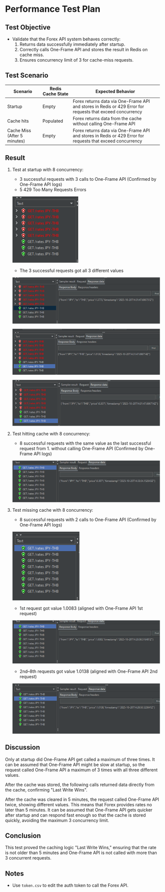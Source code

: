 # Performance Test Plan

## Test Objective
- Validate that the Forex API system behaves correctly:
  1. Returns data successfully immediately after startup.
  2. Correctly calls One-Frame API and stores the result in Redis on cache miss.
  3. Ensures concurrency limit of 3 for cache-miss requests.

## Test Scenario
| Scenario | Redis Cache State | Expected Behavior |
|------|-----------------|-----------------|
| Startup | Empty | Forex returns data via One-Frame API and stores in Redis or 429 Error for requests that exceed concurrency | 
| Cache hits | Populated | Forex returns data from the cache without calling One-Frame API | 
| Cache Miss (After 5 minutes) | Empty | Forex returns data via One-Frame API and stores in Redis or 429 Error for requests that exceed concurrency |

## Result
1. Test at startup with 8 concurrency:
    - 3 successful requests with 3 calls to One-Frame API (Confirmed by One-Frame API logs)
    - 5 429 Too Many Requests Errors
    
    ![alt text](img/image-2.png)
   
    - The 3 successful requests got all 3 different values
    
    ![alt text](img/image-7.png)
    
    ![alt text](img/image-8.png)
    
    ![alt text](img/image-9.png)
    
3. Test hitting cache with 8 concurrency:
    - 8 successful requests with the same value as the last successful request from 1. without calling One-Frame API (Confirmed by One-Frame API logs)
    
    ![alt text](img/image-10.png)
    
4. Test missing cache with 8 concurrency:
    - 8 successful requests with 2 calls to One-Frame API (Confirmed by One-Frame API logs)
    
    ![alt text](img/image-4.png)
    
    - 1st request got value 1.0083 (aligned with One-Frame API 1st request)
    
    ![alt text](img/image-5.png)
   
    - 2nd–8th requests got value 1.0138 (aligned with One-Frame API 2nd request)
    
    ![alt text](img/image-6.png)

## Discussion
Only at startup did One-Frame API get called a maximum of three times. It can be assumed that One-Frame API might be slow at startup, so the request called One-Frame API a maximum of 3 times with all three different values.

After the cache was stored, the following calls returned data directly from the cache, confirming "Last Write Wins".

After the cache was cleared in 5 minutes, the request called One-Frame API twice, showing different values. This means that Forex provides rates no later than 5 minutes. It can be assumed that One-Frame API gets quicker after startup and can respond fast enough so that the cache is stored quickly, avoiding the maximum 3 concurrency limit.

## Conclusion
This test proved the caching logic "Last Write Wins," ensuring that the rate is not older than 5 minutes and One-Frame API is not called with more than 3 concurrent requests.

## Notes
- Use `token.csv` to edit the auth token to call the Forex API.
